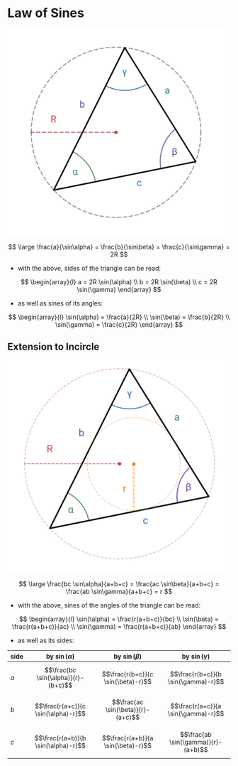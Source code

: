 # Law of Sines

![Triangle and Law of Sines](https://raw.githubusercontent.com/damianc/math-notes/refs/heads/master/_images/trigonometry/law-of-sines.png)

$$
\large
\frac{a}{\sin\alpha} = \frac{b}{\sin\beta} = \frac{c}{\sin\gamma} = 2R
$$

- with the above, sides of the triangle can be read:

$$
\begin{array}{l}
a = 2R \sin(\alpha)
\\
b = 2R \sin(\beta)
\\
c = 2R \sin(\gamma)
\end{array}
$$

- as well as sines of its angles:

$$
\begin{array}{l}
\sin(\alpha) = \frac{a}{2R}
\\
\sin(\beta) = \frac{b}{2R}
\\
\sin(\gamma) = \frac{c}{2R}
\end{array}
$$

## Extension to Incircle

![Triangle and Extended Law of Sines](https://raw.githubusercontent.com/damianc/math-notes/refs/heads/master/_images/trigonometry/law-of-sines-extended.png)

$$
\large
\frac{bc \sin\alpha}{a+b+c} = \frac{ac \sin\beta}{a+b+c} = \frac{ab \sin\gamma}{a+b+c} = r
$$

- with the above, sines of the angles of the triangle can be read:

$$
\begin{array}{l}
\sin(\alpha) = \frac{r(a+b+c)}{bc}
\\
\sin(\beta) = \frac{r(a+b+c)}{ac}
\\
\sin(\gamma) = \frac{r(a+b+c)}{ab}
\end{array}
$$

- as well as its sides:

| side | by $\sin(\alpha)$ | by $\sin(\beta)$ | by $\sin(\gamma)$ |
|--|--|--|--|
| $a$ | $$\frac{bc \sin(\alpha)}{r}-(b+c)$$ | $$\frac{r(b+c)}{c \sin(\beta)-r}$$ | $$\frac{r(b+c)}{b \sin(\gamma)-r}$$ |
| $b$ | $$\frac{r(a+c)}{c \sin(\alpha)-r}$$ | $$\frac{ac \sin(\beta)}{r}-(a+c)$$ | $$\frac{r(a+c)}{a \sin(\gamma)-r}$$ |
| $c$ | $$\frac{r(a+b)}{b \sin(\alpha)-r}$$ | $$\frac{r(a+b)}{a \sin(\beta)-r}$$ | $$\frac{ab \sin(\gamma)}{r}-(a+b)$$ |
